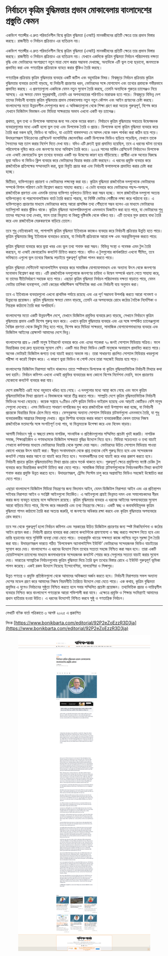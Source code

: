 # নির্বাচনে কৃত্রিম বুদ্ধিমত্তার প্রভাব মোকাবেলায় বাংলাদেশের প্রস্তুতি কেমন

একবিংশ শতাব্দীর এ দ্রুত পরিবর্তনশীল বিশ্বে কৃত্রিম বুদ্ধিমত্তা (এআই) মানবজীবনের প্রতিটি ক্ষেত্রে তার প্রভাব বিস্তার করছে। রাজনীতি ও নির্বাচন প্রক্রিয়াও এর ব্যতিক্রম নয়।

একবিংশ শতাব্দীর এ দ্রুত পরিবর্তনশীল বিশ্বে কৃত্রিম বুদ্ধিমত্তা (এআই) মানবজীবনের প্রতিটি ক্ষেত্রে তার প্রভাব বিস্তার করছে। রাজনীতি ও নির্বাচন প্রক্রিয়াও এর ব্যতিক্রম নয়। যেখানে একদিকে কৃত্রিম বুদ্ধিমত্তা নির্বাচন পরিচালনায় দক্ষতা বৃদ্ধি এবং ভোটারদের অংশগ্রহণে নতুন মাত্রা যোগ করার সম্ভাবনা দেখাচ্ছে, অন্যদিকে এটি ভুল তথ্য ছড়ানো, জনমতকে প্রভাবিত করা এবং গণতান্ত্রিক প্রক্রিয়াকে ব্যাহত করার ঝুঁকিও তৈরি করছে।

গণতান্ত্রিক প্রক্রিয়ায় কৃত্রিম বুদ্ধিমত্তার ব্যবহার একটি জটিল এবং বহুমাত্রিক বিষয়। বিশ্বজুড়ে নির্বাচন প্রক্রিয়ায় কৃত্রিম বুদ্ধিমত্তার ব্যবহার ক্রমেই বাড়ছে, যা নির্বাচনী প্রচারণার ধরন, ভোটারদের সঙ্গে যোগাযোগ এবং তথ্যের প্রবাহকে গভীরভাবে প্রভাবিত করছে। এ প্রবণতাগুলো একদিকে যেমন নতুন সুযোগ তৈরি করছে, তেমনি অন্যদিকে গুরুতর চ্যালেঞ্জও নিয়ে আসছে। এর ক্ষমতা যেমন সুদূরপ্রসারী, তেমনি এর অপব্যবহারের পরিণতিও মারাত্মক হতে পারে। বিশ্বজুড়ে বিভিন্ন দেশ তাদের নির্বাচনী ব্যবস্থায় কৃত্রিম বুদ্ধিমত্তার প্রভাব মোকাবেলায় নতুন নতুন কৌশল এবং আইন প্রণয়নের চেষ্টা করছে। বাংলাদেশের মতো উন্নয়নশীল দেশগুলোর জন্য এ অভিজ্ঞতাগুলো থেকে শিক্ষা গ্রহণ করা অত্যন্ত গুরুত্বপূর্ণ, বিশেষ করে যেখানে ডিজিটাল বিভাজন এবং মিডিয়া সাক্ষরতার অভাব এখনো একটি বড় চ্যালেঞ্জ।

প্রথমত, ভুল তথ্য ও ডিপফেক আমাদের জন্য সব থেকে ভয়ের কারণ। নির্বাচনে কৃত্রিম বুদ্ধিমত্তার সবচেয়ে উদ্বেগজনক ব্যবহারগুলোর মধ্যে একটি হলো ভুল তথ্য এবং ডিপফেক তৈরি ও প্রচার। ডিপফেক হলো কৃত্রিম বুদ্ধিমত্তা ব্যবহার করে তৈরি করা নকল ছবি, ভিডিও বা অডিও, যা এতটাই বাস্তবসম্মত যে আসল থেকে নকল পার্থক্য করা কঠিন হয়ে পড়ে। উদাহরণস্বরূপ ইউক্রেনের প্রেসিডেন্ট ভলোদিমির জেলেনস্কির একটি ডিপফেক ভিডিও ছড়িয়ে পড়েছিল, যেখানে তাকে সৈন্যদের অস্ত্র ত্যাগ করার নির্দেশ দিতে দেখা যায়। যদিও এটি দ্রুতই ভুয়া প্রমানিত হয়েছিল, তবে এ ধরনের ঘটনা তথ্যের পরিবেশকে দূষিত করে এবং জনগণের মধ্যে অবিশ্বাস তৈরি করে। ২০২৪ সালের মার্কিন প্রেসিডেন্ট নির্বাচনেও ডিপফেক এবং এআই জেনারেটেড ভুল তথ্যের ব্যবহার একটি বড় উদ্বেগের কারণ হয়ে দাঁড়িয়েছে। প্রার্থীরা একে অন্যের বিরুদ্ধে ভুয়া অডিও বা ভিডিও ক্লিপ ব্যবহার করে ভোটারদের বিভ্রান্ত করার চেষ্টা করছেন। এ ধরনের প্রযুক্তি ব্যবহার করে রাজনৈতিক প্রতিপক্ষের সম্মানহানি করা, ভুয়া বিবৃতি প্রচার করা এবং নির্বাচনী ফলাফলকে প্রভাবিত করার চেষ্টা করা হচ্ছে।

দ্বিতীয়ত, ব্যক্তিগতকৃত প্রচারণা ও ভোটারদের লক্ষ্যবস্তু করা হয়। কৃত্রিম বুদ্ধিমত্তা রাজনৈতিক দলগুলোকে ভোটারদের সম্পর্কে বিশাল পরিমাণ ডেটা বিশ্লেষণ করতে সাহায্য করছে। এ ডেটা ব্যবহার করে ভোটারদের পছন্দ-অপছন্দ, রাজনৈতিক প্রবণতা এবং এমনকি তাদের ব্যক্তিগত দুর্বলতাও চিহ্নিত করা সম্ভব হচ্ছে। ফলে রাজনৈতিক দলগুলো অত্যন্ত ব্যক্তিগতকৃত বা পারসোনালাইজড বার্তা তৈরি করতে পারছে, যা নির্দিষ্ট ভোটার গোষ্ঠীকে লক্ষ্য করে পাঠানো হয়। এ ব্যক্তিগতকৃত প্রচারণার মাধ্যমে ভোটারদের কাছে আরো প্রাসঙ্গিক তথ্য পৌঁছানো সম্ভব হলেও এর মাধ্যমে ভোটারদের ম্যানিপুলেট করার ঝুঁকিও থাকে। কৃত্রিম বুদ্ধিমত্তা অ্যালগরিদমগুলো এমনভাবে ডিজাইন করা হতে পারে, যা ভোটারদের শুধু তাদের পছন্দের তথ্য দেখায়, ফলে তারা ভিন্নমত বা বিকল্প দৃষ্টিভঙ্গি থেকে বঞ্চিত হয়। এটি তথ্যের মুক্ত প্রবাহে বাধা তৈরি করে এবং রাজনৈতিক মেরুকরণকে বাড়িয়ে তোলে।

তবে শুধু নেতিবাচকই নয়, পাশাপাশি কৃত্রিম বুদ্ধিমত্তা ইতিবাচক কাজেও ব্যবহার করে নির্বাচনী প্রক্রিয়ার উন্নতি হতে পারে। কৃত্রিম বুদ্ধিমত্তার কিছু ইতিবাচক ব্যবহারও রয়েছে, যা নির্বাচনী প্রক্রিয়াকে আরো দক্ষ এবং অন্তর্ভুক্তিমূলক করতে পারে:

কৃত্রিম বুদ্ধিমত্তা ব্যবহার করে ভুয়া খবর এবং ভুল তথ্য শনাক্ত করা সম্ভব। বিভিন্ন সংস্থা ও গবেষক এমন টুল তৈরি করছেন, যা এআই জেনারেটেড কনটেন্ট চিহ্নিত করতে পারে। যদিও এ টুলগুলোর কার্যকারিতা এখনো সীমিত, তবে ভবিষ্যতে এগুলো ভুল তথ্যের বিরুদ্ধে লড়াইয়ে গুরুত্বপূর্ণ ভূমিকা পালন করতে পারে।

কৃত্রিম বুদ্ধিমত্তা সেন্টিমেন্ট অ্যানালাইসিস ব্যবহার করে সামাজিক যোগাযোগমাধ্যম এবং অন্যান্য উৎস থেকে জনগণের মনোভাব বিশ্লেষণ করা যায়। এটি রাজনৈতিক দলগুলোকে জনগণের চাহিদা ও উদ্বেগ সম্পর্কে ধারণা পেতে সাহায্য করে, যা তাদের নীতিনির্ধারণে সহায়ক হতে পারে। এছাড়া কৃত্রিম বুদ্ধিমত্তা নির্বাচন পরিচালনায় দক্ষতা বাড়াতে পারে, যেমন ভোটার তালিকা ব্যবস্থাপনা, ভোট কেন্দ্রের লজিস্টিকস অপ্টিমাইজ করা এবং নির্বাচনী ব্যয় অনুমান করা।

তবে এ ইতিবাচক ব্যবহারগুলো এখনো প্রাথমিক পর্যায়ে রয়েছে এবং এর পূর্ণ সম্ভাবনা উপলব্ধি করতে আরো গবেষণা ও উন্নয়নের প্রয়োজন। কৃত্রিম বুদ্ধিমত্তার ক্ষমতা যেমন বাড়ছে, তেমনি এর অপব্যবহার রোধে কঠোর নৈতিক নির্দেশিকা ও নিয়ন্ত্রক কাঠামো তৈরি করা অপরিহার্য।

বাংলাদেশের মতো একটি উন্নয়নশীল দেশে, যেখানে ডিজিটাল প্রযুক্তির ব্যবহার দ্রুত বাড়ছে, সেখানে নির্বাচনে কৃত্রিম বুদ্ধিমত্তার প্রভাব একটি বিশেষ গুরুত্ব বহন করে। এখানে কৃত্রিম বুদ্ধিমত্তার ব্যবহার এবং এর সঙ্গে সম্পর্কিত চ্যালেঞ্জগুলো বৈশ্বিক প্রবণতা থেকে কিছুটা ভিন্ন হতে পারে, বিশেষ করে মিডিয়া সাক্ষরতা, সামাজিক যোগাযোগমাধ্যমের ব্যবহার এবং ডিজিটাল আইনের প্রেক্ষাপট আমাদের দেশে ভিন্ন।

বাংলাদেশের প্রায় ৮ কোটি মানুষ ইন্টারনেট ব্যবহার করে এবং এদের শতকরা ৭০ জনই সোশ্যাল মিডিয়ায় সক্রিয়। ফলে বিভ্রান্তিকর তথ্য দ্রুত ছড়ানোর সুযোগ বেশি। একটি মাত্র মিথ্যা ভিডিও কোটি মানুষকে অনায়াসে প্রভাবিত করতে পারে। অনেক ভোটারই ডিজিটাল জগতে তথ্য যাচাই করতে অভ্যস্ত নয়। তারা সাধারণত প্রচলিত সোশ্যাল মিডিয়ার খবরগুলো পরীক্ষা না করেই বিশ্বাস করে। এ কারণে ভুয়া ভিডিও বা পোস্ট দেখে তারা সহজেই বিভ্রান্ত হয়ে পড়ে।

বাংলাদেশের ডিজিটাল নিরাপত্তা আইন থাকলেও তাতে স্পষ্টভাবে ডিপফেক বা কৃত্রিম বুদ্ধিমত্তাভিত্তিক নির্বাচনী মিথ্যার কথা বলা হয়নি। নির্বাচন কমিশন এখনো এআই প্রযুক্তির ব্যবহারের জন্য কোনো বিশেষ নির্দেশনা দেয়নি, ফলে প্রচারণায় যেকোনো কনটেন্ট ব্যবহার করা যায়।

দেশে রাজনীতি এরই মধ্যে বহুভাবে খণ্ডিত হয়ে গেছে। এ দলগুলোর মধ্যে আস্থা কমে গেছে এবং ফলে কৃত্রিম বুদ্ধিমত্তাভিত্তিক মিথ্যা প্রচারণা এ বিভাজনকে আরো তীব্র করতে পারে। সাম্প্রতি দেশে কৃত্রিম বুদ্ধিমত্তাভিত্তিক নির্বাচনী ভিডিওর সংখ্যা বেড়েছে। কয়েক সপ্তাহে ৭০টিরও বেশি কৃত্রিম ভিডিও ভাইরাল হয়েছে এবং আড়াই কোটিরও বেশি মানুষ সেগুলো দেখেছে। এসব ভিডিওতে সাধারণ নাগরিকের মুখ করে রাজনৈতিক বার্তা উপস্থাপন করা হচ্ছে, যা নির্বাচনী প্রচারকে বিভ্রান্তির দিকে ঠেলে দিতে পারে। ফেসবুকসহ অন্যান্য সোশ্যাল মিডিয়ার প্লাটফর্মগুলো এমনভাবে তৈরি, যা শুধু ব্যবহারকারীর আগ্রহের বিষয়বস্তু দেখায়। প্রচুর ফিল্টার ব্যবহার করার কারণে ব্যবহারকারীরা কেবল তাদের নিজস্ব রাজনৈতিক মতাদর্শের সঙ্গে সংগতিপূর্ণ তথ্য পায়, যা ভিন্নমতকে উপেক্ষা করে এবং বিভেদ বাড়ায়।

আগামী নির্বাচনে সুষ্ঠু ও স্বচ্ছতা রক্ষায় নাগরিক, সাংবাদিক ও প্রতিষ্ঠানগুলোর সম্মিলিত প্রচেষ্টা খুবই জরুরি। নাগরিক সমাজ, শিক্ষাপ্রতিষ্ঠান ও গণমাধ্যমকে ডিজিটাল সাক্ষরতা বৃদ্ধির উদ্যোগ নিতে হবে। মিডিয়া সচেতনতা ও তথ্য যাচাই শেখানো কর্মশালার মাধ্যমে ভোটারদের বিভ্রান্তি থেকে সুরক্ষা দেয়া সম্ভব। ভোটারদের উচিত সোশ্যাল মিডিয়ায় পাওয়া কোনো খবরের উৎস যাচাই করা। স্বীকৃত সংবাদমাধ্যম থেকে প্রাপ্ত তথ্যকে বেশি গুরুত্ব দিতে হবে এবং সন্দেহজনক কনটেন্ট শেয়ার করার আগে তা যাচাই করে নিতে হবে। সংবাদকর্মীদের তথ্য যাচাই করে খবর প্রকাশ করতে হবে। নির্বাচনী প্রচারে কৃত্রিম বুদ্ধিমত্তাচালিত মিথ্যা প্রচার রোধে সতর্ক থাকতে হবে। গুরুত্বপূর্ণ ক্ষেত্রে প্রযুক্তিগত ফ্যাক্ট চেকিং টুল ব্যবহার করে বিভ্রান্তিকর কনটেন্ট চিহ্নিত করা যেতে পারে। সামাজিক মিডিয়া প্লাটফর্মগুলোকে নির্বাচনকালীন মিথ্যা কনটেন্ট শনাক্ত করার প্রযুক্তি উন্নত করতে হবে। উদাহরণস্বরূপ, ট্রেসিং সিস্টেম চালু করে অপ্রমাণিত ভিডিও সহজেই উন্মোচিত করা যেতে পারে।

এছাড়া বাংলাদেশে ডিজিটাল মিডিয়া নিয়ন্ত্রণের জন্য বিদ্যমান আইন, যেমন ডিজিটাল নিরাপত্তা আইন এবং এর প্রতিস্থাপন সাইবার নিরাপত্তা আইন ও সংশ্লিষ্ট আইনগুলো বিতর্কিত। এ আইনগুলো প্রায়ই ভিন্নমত দমন এবং সমালোচকদের নীরব করার জন্য ব্যবহৃত হয়েছে বলে অভিযোগ রয়েছে। কৃত্রিম বুদ্ধিমত্তার ব্যবহার এ ধরনের আইনের অপব্যবহারের সুযোগ আরো বাড়িয়ে দিতে পারে, বিশেষ করে নজরদারি এবং তথ্য নিয়ন্ত্রণের ক্ষেত্রে। একটি স্বচ্ছ ও জবাবদিহিমূলক কৃত্রিম বুদ্ধিমত্তা শাসন কাঠামো তৈরি করা অত্যন্ত জরুরি, যা জনগণের অধিকার রক্ষা করবে এবং কৃত্রিম বুদ্ধিমত্তার অপব্যবহার রোধ করবে।

তবে সব থেকে গুরুত্বপূর্ণ হলো নির্বাচন কমিশন এবং সরকারের উচিত ডিজিটাল প্রচারণার জন্য স্পষ্ট দিকনির্দেশনা ও কঠোর আইন প্রণয়ন করা। নির্বাচনী প্রচারে ব্যবহার করা কোনো কনটেন্টকে প্রমাণযোগ্য ও স্বচ্ছ করতে পদক্ষেপ নিতে হবে এবং ভ্রান্তি ছড়ানোর দায়ে সুনির্দিষ্ট ব্যবস্থা নেয়া যেতে পারে। তথ্যপ্রযুক্তি খাতের সক্ষমতা কাজে লাগিয়ে নতুন সুরক্ষা টুল তৈরি করা যায়। উদাহরণস্বরূপ ভারতে গঠিত ‘ডিপফেকস অ্যানালাইসিস ইউনিট’ ভোটারদের সন্দেহজনক ভিডিও যাচাইয়ের সুযোগ করে দেয়। বাংলাদেশেও এ ধরনের উদ্যোগ নিলে তথ্যের সত্যতা সহজে নিশ্চিত করা সম্ভব হবে। তারা একটি হোয়াটসঅ্যাপ চ্যানেলের মাধ্যমে জনসাধারণকে সন্দেহজনক কনটেন্ট শেয়ার করে সেগুলোর সত্যতা যাচাই করার সুযোগ দেয়। ভারতের সাম্প্রতিক নির্বাচনগুলোয় কৃত্রিম বুদ্ধিমত্তা দিয়ে তৈরি ভুল তথ্যের বিস্তার রোধে এ ইউনিট গুরুত্বপূর্ণ ভূমিকা পালন করেছে। একই রকম উদ্যোগ নিয়েছে ইন্দোনেশিয়া, মালয়েশিয়া ও সিঙ্গাপুর।

উন্নত গণতন্ত্র ও প্রযুক্তি প্রতিষ্ঠানগুলো থেকে আমাদের অভিজ্ঞতা অর্জন করতে হবে। নির্বাচনী নিরাপত্তায় সফল অন্যান্য দেশের মডেল গ্রহণ করে আমাদের নিজস্ব নিয়মনীতি তৈরিতে উদ্যোগ নেয়া যেতে পারে। এক কথায়, কৃত্রিম বুদ্ধিমত্তা প্রযুক্তির এ যুগেও নির্বাচনের সুষ্ঠুতা নিশ্চিত করতে হলে সবার সম্মিলিত প্রচেষ্টা প্রয়োজন। তথ্যভিত্তিক প্রচার ও দায়িত্বশীল ব্যবহার নিশ্চিত করে বাংলাদেশে গণতন্ত্রকে আরো শক্তিশালী করা যাবে। এক্ষেত্রে প্রযুক্তি ও শিক্ষার সংমিশ্রণই আমাদের প্রধান হাতিয়ার হওয়া উচিত। এ ধরনের উদ্যোগই নিশ্চিত করবে সুষ্ঠু ও গণতান্ত্রিক নির্বাচন।

***

লেখাটি বণিক বার্তা পত্রিকাতে ৩ আগষ্ট ২০২৫ এ প্রকাশিত

লিংক [https://www.bonikbarta.com/editorial/92P2eZoEzzR3D3ja](https://www.bonikbarta.com/editorial/92P2eZoEzzR3D3ja)



<figure><img src="../../.gitbook/assets/image (1).png" alt=""><figcaption></figcaption></figure>

